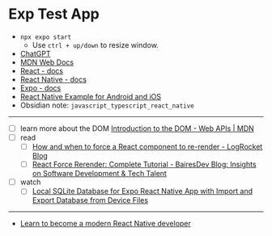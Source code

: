 # Exp Test App

- `npx expo start`
  - Use `ctrl + up/down` to resize window.
- [ChatGPT](https://chat.openai.com/c/646a15ae-a466-4d72-b40b-2fbd32f3dbca)
- [MDN Web Docs](https://developer.mozilla.org/en-US/)
- [React - docs](https://react.dev/)
- [React Native - docs](https://reactnative.dev/)
- [Expo - docs](https://docs.expo.dev/)
- [React Native Example for Android and iOS](https://reactnativeexample.com/)
- Obsidian note: `javascript_typescript_react_native`

---

- [ ] learn more about the DOM [Introduction to the DOM - Web APIs | MDN](https://developer.mozilla.org/en-US/docs/Web/API/Document_Object_Model/Introduction#fundamental_data_types)
- [ ] read
  - [ ] [How and when to force a React component to re-render - LogRocket Blog](https://blog.logrocket.com/how-when-to-force-react-component-re-render/)
  - [ ] [React Force Rerender: Complete Tutorial - BairesDev Blog: Insights on Software Development &amp; Tech Talent](https://www.bairesdev.com/blog/react-force-rerender/)
- [ ] watch
  - [ ] [Local SQLite Database for Expo React Native App with Import and Export Database from Device Files](https://www.youtube.com/watch?v=1kSLd9oQX7c)

---

- [Learn to become a modern React Native developer](https://roadmap.sh/react-native)
